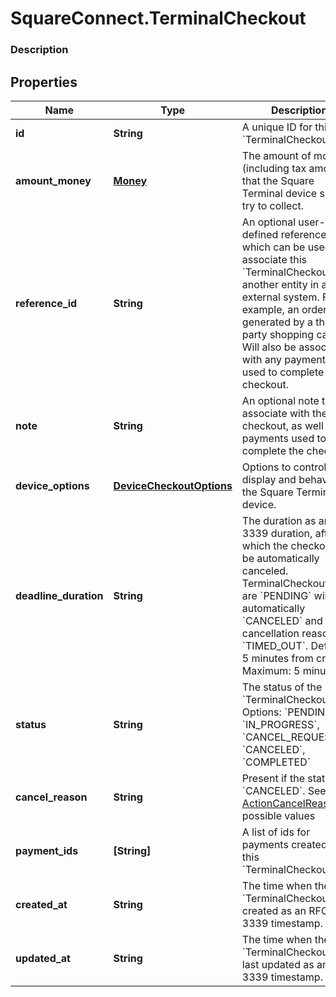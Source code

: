 # SquareConnect.TerminalCheckout

### Description



## Properties
Name | Type | Description | Notes
------------ | ------------- | ------------- | -------------
**id** | **String** | A unique ID for this &#x60;TerminalCheckout&#x60; | [optional] 
**amount_money** | [**Money**](Money.md) | The amount of money (including tax amount) that the Square Terminal device should try to collect. | 
**reference_id** | **String** | An optional user-defined reference ID which can be used to associate this &#x60;TerminalCheckout&#x60; to another entity in an external system. For example, an order ID generated by a third-party shopping cart. Will also be associated with any payments used to complete the checkout. | [optional] 
**note** | **String** | An optional note to associate with the checkout, as well any payments used to complete the checkout. | [optional] 
**device_options** | [**DeviceCheckoutOptions**](DeviceCheckoutOptions.md) | Options to control the display and behavior of the Square Terminal device. | 
**deadline_duration** | **String** | The duration as an RFC 3339 duration, after which the checkout will be automatically canceled. TerminalCheckouts that are &#x60;PENDING&#x60; will be automatically &#x60;CANCELED&#x60; and have a cancellation reason of &#x60;TIMED_OUT&#x60;.  Default: 5 minutes from creation  Maximum: 5 minutes | [optional] 
**status** | **String** | The status of the &#x60;TerminalCheckout&#x60;. Options: &#x60;PENDING&#x60;, &#x60;IN_PROGRESS&#x60;, &#x60;CANCEL_REQUESTED&#x60;, &#x60;CANCELED&#x60;, &#x60;COMPLETED&#x60; | [optional] 
**cancel_reason** | **String** | Present if the status is &#x60;CANCELED&#x60;. See [ActionCancelReason](#type-actioncancelreason) for possible values | [optional] 
**payment_ids** | **[String]** | A list of ids for payments created by this &#x60;TerminalCheckout&#x60;. | [optional] 
**created_at** | **String** | The time when the &#x60;TerminalCheckout&#x60; was created as an RFC 3339 timestamp. | [optional] 
**updated_at** | **String** | The time when the &#x60;TerminalCheckout&#x60; was last updated as an RFC 3339 timestamp. | [optional] 


